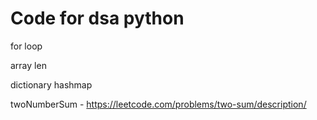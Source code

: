 # Code for dsa python

 for loop

 array len

 dictionary hashmap

 twoNumberSum -  https://leetcode.com/problems/two-sum/description/


